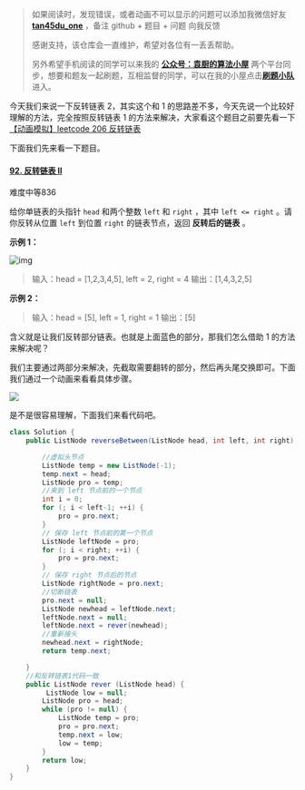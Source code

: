 > 如果阅读时，发现错误，或者动画不可以显示的问题可以添加我微信好友  **[tan45du_one](https://raw.githubusercontent.com/tan45du/tan45du.github.io/master/个人微信.15egrcgqd94w.jpg)** ，备注  github  + 题目 + 问题  向我反馈
>
> 感谢支持，该仓库会一直维护，希望对各位有一丢丢帮助。
>
> 另外希望手机阅读的同学可以来我的 <u>[**公众号：袁厨的算法小屋**](https://raw.githubusercontent.com/tan45du/test/master/微信图片_20210320152235.2pthdebvh1c0.png)</u> 两个平台同步，想要和题友一起刷题，互相监督的同学，可以在我的小屋点击<u>[**刷题小队**](https://raw.githubusercontent.com/tan45du/test/master/微信图片_20210320152235.2pthdebvh1c0.png)</u>进入。 

今天我们来说一下反转链表 2，其实这个和 1 的思路差不多，今天先说一个比较好理解的方法，完全按照反转链表 1 的方法来解决，大家看这个题目之前要先看一下[【动画模拟】leetcode 206 反转链表](https://github.com/chefyuan/algorithm-base/blob/main/animation-simulation/%E9%93%BE%E8%A1%A8%E7%AF%87/leetcode206%E5%8F%8D%E8%BD%AC%E9%93%BE%E8%A1%A8.md)

下面我们先来看一下题目。

#### [92. 反转链表 II](https://leetcode-cn.com/problems/reverse-linked-list-ii/)

难度中等836

给你单链表的头指针 `head` 和两个整数 `left` 和 `right` ，其中 `left <= right` 。请你反转从位置 `left` 到位置 `right` 的链表节点，返回 **反转后的链表** 。

**示例 1：**

![img](https://assets.leetcode.com/uploads/2021/02/19/rev2ex2.jpg)

> 输入：head = [1,2,3,4,5], left = 2, right = 4
> 输出：[1,4,3,2,5]

**示例 2：**

> 输入：head = [5], left = 1, right = 1
> 输出：[5]

含义就是让我们反转部分链表。也就是上面蓝色的部分，那我们怎么借助 1 的方法来解决呢？

我们主要通过两部分来解决，先截取需要翻转的部分，然后再头尾交换即可。下面我们通过一个动画来看看具体步骤。

![](https://img-blog.csdnimg.cn/20210326195356437.gif)

是不是很容易理解，下面我们来看代码吧。

```java
class Solution {
    public ListNode reverseBetween(ListNode head, int left, int right) {

        //虚拟头节点
        ListNode temp = new ListNode(-1);
        temp.next = head;
        ListNode pro = temp;
        //来到 left 节点前的一个节点
        int i = 0;
        for (; i < left-1; ++i) {
            pro = pro.next;
        }
        // 保存 left 节点前的第一个节点
        ListNode leftNode = pro;
        for (; i < right; ++i) {
            pro = pro.next;
        }
        // 保存 right 节点后的节点
        ListNode rightNode = pro.next;
        //切断链表
        pro.next = null;
        ListNode newhead = leftNode.next;
        leftNode.next = null;
        leftNode.next = rever(newhead);
        //重新接头
        newhead.next = rightNode;
        return temp.next;

    }
    //和反转链表1代码一致
    public ListNode rever (ListNode head) {
         ListNode low = null;
        ListNode pro = head;
        while (pro != null) {
            ListNode temp = pro;
            pro = pro.next;
            temp.next = low;
            low = temp;
        }     
        return low;
    }
}
```


